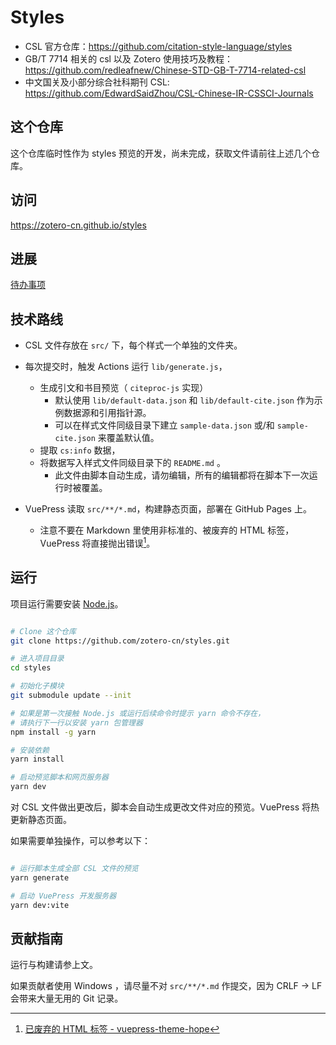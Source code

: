 # Styles

- CSL 官方仓库：<https://github.com/citation-style-language/styles>
- GB/T 7714 相关的 csl 以及 Zotero 使用技巧及教程：<https://github.com/redleafnew/Chinese-STD-GB-T-7714-related-csl>
- 中文国关及小部分综合社科期刊 CSL: <https://github.com/EdwardSaidZhou/CSL-Chinese-IR-CSSCI-Journals>

## 这个仓库

这个仓库临时性作为 styles 预览的开发，尚未完成，获取文件请前往上述几个仓库。

## 访问

<https://zotero-cn.github.io/styles>

## 进展

[待办事项](https://github.com/zotero-cn/styles/issues/6)

## 技术路线

- CSL 文件存放在 `src/` 下，每个样式一个单独的文件夹。
- 每次提交时，触发 Actions 运行 `lib/generate.js`，
  - 生成引文和书目预览（ `citeproc-js` 实现）
    - 默认使用 `lib/default-data.json` 和 `lib/default-cite.json` 作为示例数据源和引用指针源。
    - 可以在样式文件同级目录下建立 `sample-data.json` 或/和 `sample-cite.json` 来覆盖默认值。
  - 提取 `cs:info` 数据，
  - 将数据写入样式文件同级目录下的 `README.md` 。
    - 此文件由脚本自动生成，请勿编辑，所有的编辑都将在脚本下一次运行时被覆盖。

- VuePress 读取 `src/**/*.md`，构建静态页面，部署在 GitHub Pages 上。
  - 注意不要在 Markdown 里使用非标准的、被废弃的 HTML 标签，VuePress 将直接抛出错误[^vuepress-html]。

[^vuepress-html]: [已废弃的 HTML 标签 - vuepress-theme-hope](https://vuepress-theme-hope.github.io/v2/zh/cookbook/vuepress/markdown.html#%E5%B7%B2%E5%BA%9F%E5%BC%83%E7%9A%84-html-%E6%A0%87%E7%AD%BE)

## 运行

项目运行需要安装 [Node.js](https://nodejs.org/zh-cn/)。

```bash

# Clone 这个仓库
git clone https://github.com/zotero-cn/styles.git

# 进入项目目录
cd styles

# 初始化子模块
git submodule update --init

# 如果是第一次接触 Node.js 或运行后续命令时提示 yarn 命令不存在，
# 请执行下一行以安装 yarn 包管理器
npm install -g yarn

# 安装依赖
yarn install

# 启动预览脚本和网页服务器
yarn dev

```

对 CSL 文件做出更改后，脚本会自动生成更改文件对应的预览。VuePress 将热更新静态页面。

如果需要单独操作，可以参考以下：

```bash

# 运行脚本生成全部 CSL 文件的预览
yarn generate

# 启动 VuePress 开发服务器
yarn dev:vite

```

## 贡献指南

运行与构建请参上文。

如果贡献者使用 Windows ，请尽量不对 `src/**/*.md` 作提交，因为 CRLF -> LF 会带来大量无用的 Git 记录。
